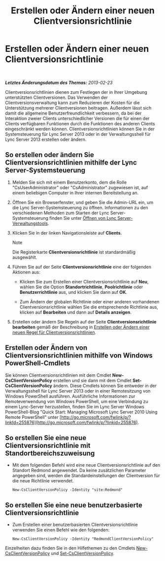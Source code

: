 ﻿---
title: Erstellen oder Ändern einer neuen Clientversionsrichtlinie
TOCTitle: Erstellen oder Ändern einer neuen Clientversionsrichtlinie
ms:assetid: 4be6e449-aa82-4b46-abb1-d31281573a72
ms:mtpsurl: https://technet.microsoft.com/de-de/library/JJ898476(v=OCS.15)
ms:contentKeyID: 52056331
ms.date: 05/19/2016
mtps_version: v=OCS.15
ms.translationtype: HT
---

# Erstellen oder Ändern einer neuen Clientversionsrichtlinie

 

_**Letztes Änderungsdatum des Themas:** 2013-02-23_

Clientversionsrichtlinien dienen zum Festlegen der in Ihrer Umgebung unterstützten Clientversionen. Das Verwenden der Clientversionsverwaltung kann zum Reduzieren der Kosten für die Unterstützung mehrerer Clientversionen beitragen. Außerdem lässt sich damit die allgemeine Benutzerfreundlichkeit verbessern, da bei der Interaktion zweier Clients unterschiedlicher Versionen die für einen der Clients verfügbaren Funktionen durch die Funktionen des anderen Clients eingeschränkt werden können. Clientversionsrichtlinien können Sie in der Systemsteuerung für Lync Server 2013 oder in der Verwaltungsshell für Lync Server 2013 erstellen oder ändern.

## So erstellen oder ändern Sie Clientversionsrichtlinien mithilfe der Lync Server-Systemsteuerung

1.  Melden Sie sich mit einem Benutzerkonto, dem die Rolle "CsUserAdministrator" oder "CsAdministrator" zugewiesen ist, auf einem beliebigen Computer in Ihrer internen Bereitstellung an.

2.  Öffnen Sie ein Browserfenster, und geben Sie die Admin-URL ein, um die Lync Server-Systemsteuerung zu öffnen. Informationen zu den verschiedenen Methoden zum Starten der Lync Server-Systemsteuerung finden Sie unter [Öffnen von Lync Server-Verwaltungstools](lync-server-2013-open-lync-server-administrative-tools.md).

3.  Klicken Sie in der linken Navigationsleiste auf **Clients**.
    

    > [!NOTE]
    > Die Registerkarte <STRONG>Clientversionsrichtlinie</STRONG> ist standardmäßig ausgewählt.



4.  Führen Sie auf der Seite **Clientversionsrichtlinie** eine der folgenden Aktionen aus:
    
      - Klicken Sie zum Erstellen einer Clientversionsrichtlinie auf **Neu**, wählen Sie die Option **Standortrichtlinie**, **Poolrichtlinie** oder **Benutzerrichtlinie** aus, und klicken Sie dann auf **OK**.
    
      - Zum Ändern der globalen Richtlinie oder einer anderen vorhandenen Clientversionsrichtlinie wählen Sie die entsprechende Richtlinie aus, klicken auf **Bearbeiten** und dann auf **Details anzeigen**.

5.  Erstellen oder ändern Sie Regeln auf der Seite **Clientversionsrichtlinie bearbeiten** gemäß der Beschreibung in [Erstellen oder Ändern einer neuen Regel für Clientversionsrichtlinien](lync-server-2013-create-or-modify-a-new-client-version-policy-rule.md).

## Erstellen oder Ändern von Clientversionsrichtlinien mithilfe von Windows PowerShell-Cmdlets

Sie können Clientversionsrichtlinien mit dem Cmdlet **New-CsClientVersionPolicy** erstellen und sie dann mit dem Cmdlet **Set-CsClientVersionPolicy** ändern. Diese Cmdlets können Sie entweder in der Verwaltungsshell für Lync Server 2013 oder in einer Remotesitzung von Windows PowerShell ausführen. Ausführliche Informationen zur Remoteverwendung von Windows PowerShell, um eine Verbindung zu einem Lync-Server herzustellen, finden Sie im Lync Server Windows PowerShell-Blog "Quick Start: Managing Microsoft Lync Server 2010 Using Remote PowerShell" unter [http://go.microsoft.com/fwlink/p/?linkId=255876](http://go.microsoft.com/fwlink/p/?linkid=255876).

## So erstellen Sie eine neue Clientversionsrichtlinie mit Standortbereichszuweisung

  - Mit dem folgenden Befehl wird eine neue Clientversionsrichtlinie auf den Standort Redmond angewendet. Da keine zusätzlichen Parameter angegeben sind, werden die Standardeinstellungen der Clientversion für die neue Richtlinie verwendet.
    
        New-CsClientVersionPolicy -Identity "site:Redmond"

## So erstellen Sie eine neue benutzerbasierte Clientversionsrichtlinie

  - Zum Erstellen einer benutzerbasierten Clientversionsrichtlinie verwenden Sie einen Befehl wie den folgenden:
    
        New-CsClientVersionPolicy -Identity "RedmondClientVersionPolicy"

Einzelheiten dazu finden Sie in den Hilfethemen zu den Cmdlets [New-CsClientVersionPolicy](https://docs.microsoft.com/en-us/powershell/module/skype/New-CsClientVersionPolicy) und [Set-CsClientVersionPolicy](https://docs.microsoft.com/en-us/powershell/module/skype/Set-CsClientVersionPolicy).

